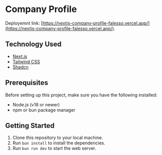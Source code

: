 # Company Profile

Deployemnt link: [https://nextjs-company-profile-falesso.vercel.app/](https://nextjs-company-profile-falesso.vercel.app/).

## Technology Used

- [Next.js](https://nextjs.org)
- [Tailwind CSS](https://tailwindcss.com)
- [Shadcn](https://ui.shadcn.com/)

## Prerequisites

Before setting up this project, make sure you have the following installed:

- Node.js (v18 or newer)
- npm or bun package manager

## Getting Started

1.  Clone this repository to your local machine.
2.  Run `bun install` to install the dependencies.
3.  Run `bun run dev` to start the web server.
